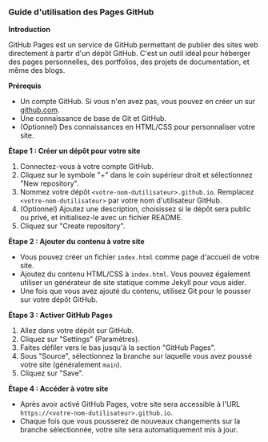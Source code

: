 

### **Guide d'utilisation des Pages GitHub**

**Introduction**

GitHub Pages est un service de GitHub permettant de publier des sites web directement à partir d'un dépôt GitHub. C'est un outil idéal pour héberger des pages personnelles, des portfolios, des projets de documentation, et même des blogs.

**Prérequis**

- Un compte GitHub. Si vous n'en avez pas, vous pouvez en créer un sur [github.com](https://github.com/).
- Une connaissance de base de Git et GitHub.
- (Optionnel) Des connaissances en HTML/CSS pour personnaliser votre site.

**Étape 1 : Créer un dépôt pour votre site**

1. Connectez-vous à votre compte GitHub.
2. Cliquez sur le symbole "+" dans le coin supérieur droit et sélectionnez "New repository".
3. Nommez votre dépôt `<votre-nom-dutilisateur>.github.io`. Remplacez `<votre-nom-dutilisateur>` par votre nom d'utilisateur GitHub.
4. (Optionnel) Ajoutez une description, choisissez si le dépôt sera public ou privé, et initialisez-le avec un fichier README.
5. Cliquez sur "Create repository".

**Étape 2 : Ajouter du contenu à votre site**

- Vous pouvez créer un fichier `index.html` comme page d'accueil de votre site.
- Ajoutez du contenu HTML/CSS à `index.html`. Vous pouvez également utiliser un générateur de site statique comme Jekyll pour vous aider.
- Une fois que vous avez ajouté du contenu, utilisez Git pour le pousser sur votre dépôt GitHub.

**Étape 3 : Activer GitHub Pages**

1. Allez dans votre dépôt sur GitHub.
2. Cliquez sur "Settings" (Paramètres).
3. Faites défiler vers le bas jusqu'à la section "GitHub Pages".
4. Sous "Source", sélectionnez la branche sur laquelle vous avez poussé votre site (généralement `main`).
5. Cliquez sur "Save".

**Étape 4 : Accéder à votre site**

- Après avoir activé GitHub Pages, votre site sera accessible à l'URL `https://<votre-nom-dutilisateur>.github.io`.
- Chaque fois que vous pousserez de nouveaux changements sur la branche sélectionnée, votre site sera automatiquement mis à jour.




